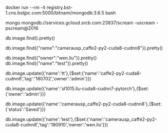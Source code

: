docker run --rm -it registry.bst-1.cns.bstjpc.com:5000/bitnami/mongodb:3.6.5 bash  

mongo mongodb://services.gcloud.srcb.com:23937/scream -uscream -pscream@2016  

db.image.find().pretty()  

db.image.find({"name":"camerausp_caffe2-py2-cuda8-cudnn8"}).pretty() 

db.image.find({"owner":"wen.liu"}).pretty()
db.image.find({"name":"test"}).pretty()

db.image.update({'name':'tt'},{$set:{'name':'caffe2-py2-cuda8-cudnn6','tag':'180702','owner':'admin'}})

db.image.update({'name':'sl1015.liu-cuda8-cudnn7-pytorch'},{$set:{'owner':'admin'}})

db.image.update({'name':'camerausp_caffe2-py2-cuda8-cudnn8'},{$set:{'status':'Saved'}})

db.image.update({'name':'test'},{$set:{'name':'camerausp_caffe2-py2-cuda8-cudnn8','tag':'180910','owner':'wen.liu'}})